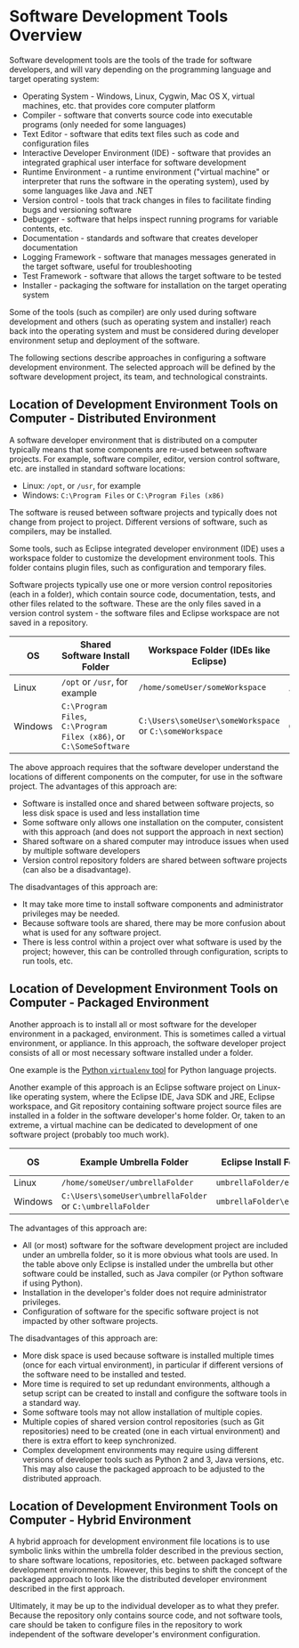 # Software Development Tools Overview

Software development tools are the tools of the trade for software developers,
and will vary depending on the programming language and target operating system:

* Operating System - Windows, Linux, Cygwin, Mac OS X, virtual machines, etc. that provides core computer platform
* Compiler - software that converts source code into executable programs (only needed for some languages)
* Text Editor - software that edits text files such as code and configuration files
* Interactive Developer Environment (IDE) - software that provides an integrated graphical user interface for software development
* Runtime Environment - a runtime environment ("virtual machine" or interpreter that runs the software in the operating system),
used by some languages like Java and .NET
* Version control - tools that track changes in files to facilitate finding bugs and versioning software
* Debugger - software that helps inspect running programs for variable contents, etc.
* Documentation - standards and software that creates developer documentation
* Logging Framework - software that manages messages generated in the target software, useful for troubleshooting
* Test Framework - software that allows the target software to be tested
* Installer - packaging the software for installation on the target operating system

Some of the tools (such as compiler) are only used during software development and others
(such as operating system and installer) reach back into the operating system
and must be considered during developer environment setup and deployment of the software.

The following sections describe approaches in configuring a software development environment.
The selected approach will be defined by the software development project, its team, and technological constraints.

## Location of Development Environment Tools on Computer - Distributed Environment

A software developer environment that is distributed on a computer typically means that some components are re-used between
software projects.  For example, software compiler, editor, version control software, etc. are installed in standard software locations:

* Linux:  `/opt`, or `/usr`, for example
* Windows:  `C:\Program Files` or `C:\Program Files (x86)`

The software is reused between software projects and typically does not change from project to project.
Different versions of software, such as compilers, may be installed.

Some tools, such as Eclipse integrated developer environment (IDE) uses a workspace folder to customize the development environment tools.
This folder contains plugin files, such as configuration and temporary files.

Software projects typically use one or more version control repositories (each in a folder),
which contain source code, documentation, tests, and other files related to the software.
These are the only files saved in a version control system - the software files and Eclipse workspace are not saved in a repository.

| OS     | Shared Software Install Folder | Workspace Folder (IDEs like Eclipse) | Software Project Files (repository folder) |
| ------ | --------------------- | ------------------------------------ | ------------------------------------------ |
| Linux  | `/opt` or `/usr`, for example | `/home/someUser/someWorkspace` | `/home/someUser/someRepo` |
| Windows| `C:\Program Files`, `C:\Program Filex (x86)`,  or `C:\SomeSoftware` | `C:\Users\someUser\someWorkspace` or `C:\someWorkspace` | `C:\Users\someUser\someRepo` |

The above approach requires that the software developer understand the locations of different components on the computer,
for use in the software project.  The advantages of this approach are:

* Software is installed once and shared between software projects, so less disk space is used and less installation time
* Some software only allows one installation on the computer, consistent with this approach
(and does not support the approach in next section)
* Shared software on a shared computer may introduce issues when used by multiple software developers
* Version control repository folders are shared between software projects (can also be a disadvantage).

The disadvantages of this approach are:

* It may take more time to install software components and administrator privileges may be needed.
* Because software tools are shared, there may be more confusion about what is used for any software project.
* There is less control within a project over what software is used by the project;
however, this can be controlled through configuration, scripts to run tools, etc.

## Location of Development Environment Tools on Computer - Packaged Environment

Another approach is to install all or most software for the developer environment in a packaged, environment.
This is sometimes called a virtual environment, or appliance.
In this approach, the software developer project consists of all or most necessary software installed under a folder.

One example is the
[Python `virtualenv` tool](https://virtualenv.pypa.io/en/stable/) for Python language projects.

Another example of this approach is an Eclipse software project on Linux-like operating system, where the Eclipse IDE,
Java SDK and JRE, Eclipse workspace, and Git repository containing software project source files are installed in a folder in the
software developer's home folder.
Or, taken to an extreme, a virtual machine can be dedicated to development of one software project (probably too much work).

| OS     | Example Umbrella Folder         | Eclipse Install Folder | Workspace Folder (IDEs like Eclipse) | Software Project Files (repository folder) |
| ------ | ------------------------------- | ----------------------- | ------------------------------------ | ------------------------------------------ |
| Linux  | `/home/someUser/umbrellaFolder` | `umbrellaFolder/eclipse` | `umbrellaFolder/someWorkspace` | `umbrellaFolder/someRepo` |
| Windows| `C:\Users\someUser\umbrellaFolder` or `C:\umbrellaFolder` | `umbrellaFolder\eclipse` | `umbrellaFolder\someWorkspace` | `umbrellaFolder\someRepo` |

The advantages of this approach are:

* All (or most) software for the software development project are included under an umbrella folder,
so it is more obvious what tools are used.
In the table above only Eclipse is installed under the umbrella but other software could be installed, such as Java compiler (or Python software if using Python).
* Installation in the developer's folder does not require administrator privileges.
* Configuration of software for the specific software project is not impacted by other software projects.

The disadvantages of this approach are:

* More disk space is used because software is installed multiple times (once for each virtual environment),
in particular if different versions of the software need to be installed and tested.
* More time is required to set up redundant environments, although a setup script can be created to install and configure the software tools in a standard way.
* Some software tools may not allow installation of multiple copies.
* Multiple copies of shared version control repositories (such as Git repositories) need to be created (one in each virtual environment) and there is extra effort to keep synchronized.
* Complex development environments may require using different versions of developer tools such as Python 2 and 3, Java versions, etc.
This may also cause the packaged approach to be adjusted to the distributed approach.

## Location of Development Environment Tools on Computer - Hybrid Environment

A hybrid approach for development environment file locations is to use symbolic links within the umbrella folder described in the previous section,
to share software locations, repositories, etc. between packaged software development environments.
However, this begins to shift the concept of the packaged approach to look like the distributed developer environment described in the first approach.

Ultimately, it may be up to the individual developer as to what they prefer.
Because the repository only contains source code, and not software tools, care should be taken to configure files in the repository to work
independent of the software developer's environment configuration.
